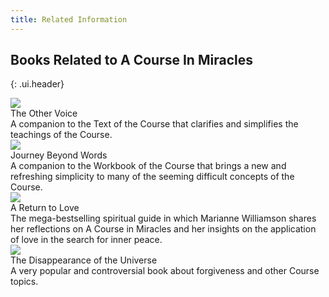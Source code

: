 ```yaml
---
title: Related Information
---
```


## Books Related to A Course In Miracles
{: .ui.header}

<div class="ui items">
  <div class="item">
    <a href="https://www.amazon.com/Other-Voice-Companion-Chapters-Miracles-ebook/dp/B01N5I2X33/ref=sr_1_1?ie=UTF8&qid=1549087177&sr=8-1&keywords=brent+haskell" class="ui small image" data-tooltip="Found on Amazon">
      <img src="/t/acim/public/img/acim/othervoice.jpg">
    </a>
    <div class="content">
      <a class="header">The Other Voice</a>
      <div class="description">
        A companion to the Text of the Course that clarifies and simplifies the teachings of the Course.
      </div>
    </div>
  </div>
  <div class="item">
    <a href="https://www.amazon.com/Journey-Beyond-Words-Companion-Workbook-ebook/dp/B01MT15WHA/ref=sr_1_2?ie=UTF8&qid=1549087177&sr=8-2&keywords=brent+haskell" class="ui small image" data-tooltip="Found on Amazon">
      <img src="/t/acim/public/img/acim/journeybeyondwords.jpg">
    </a>
    <div class="content">
      <a class="header">Journey Beyond Words</a>
      <div class="description">
        A companion to the Workbook of the Course that brings a new and refreshing simplicity to many of the seeming difficult concepts of the Course.
      </div>
    </div>
  </div>
  <div class="item">
    <a href="https://www.amazon.com/gp/product/0060927488/ref=dbs_a_def_rwt_bibl_vppi_i0" class="ui small image" data-tooltip="Found on Amazon">
      <img src="/t/acim/public/img/acim/returntolove.jpg">
    </a>
    <div class="content">
      <a class="header">A Return to Love</a>
      <div class="description">
        The mega-bestselling spiritual guide in which Marianne Williamson shares her reflections on A Course in Miracles and her insights on the application of love in the search for inner peace.
      </div>
    </div>
  </div>
  <div class="item">
    <a href="https://www.amazon.com/Disappearance-Universe-Straight-Illusions-Forgiveness/dp/1401905668/ref=pd_sim_14_6/146-6310242-4704353?_encoding=UTF8&pd_rd_i=1401905668&pd_rd_r=be1bea6b-26b4-11e9-b2b2-83751d0b2340&pd_rd_w=WhmzZ&pd_rd_wg=p4m9U&pf_rd_p=90485860-83e9-4fd9-b838-b28a9b7fda30&pf_rd_r=MFKE93EXN2X23660GZRE&psc=1&refRID=MFKE93EXN2X23660GZRE" class="ui small image" data-tooltip="Found on Amazon">
      <img src="/t/acim/public/img/acim/disappearance.jpg">
    </a>
    <div class="content">
      <a class="header">The Disappearance of the Universe</a>
      <div class="description">
        A very popular and controversial book about forgiveness and other Course topics.
      </div>
    </div>
  </div>
</div>
